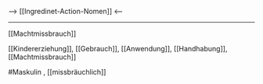 --> [[Ingredinet-Action-Nomen]] <--

---
[[Machtmissbrauch]]

[[Kindererziehung]], [[Gebrauch]], [[Anwendung]], [[Handhabung]], [[Machtmissbrauch]]

#Maskulin , [[missbräuchlich]]